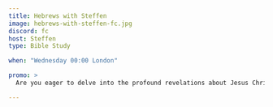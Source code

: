 ```yaml
---
title: Hebrews with Steffen
image: hebrews-with-steffen-fc.jpg
discord: fc
host: Steffen
type: Bible Study

when: "Wednesday 00:00 London"

promo: >
  Are you eager to delve into the profound revelations about Jesus Christ within the book of Hebrews? How does the portrayal of Jesus as the ultimate high priest and mediator between God and humanity transform our understanding of faith and salvation?

---
```

